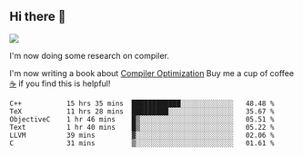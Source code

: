 


<!--
**liusy58/liusy58** is a ✨ _special_ ✨ repository because its `README.md` (this file) appears on your GitHub profile.

Here are some ideas to get you started:

- 🔭 I’m currently working on ...
- 🌱 I’m currently learning ...
- 👯 I’m looking to collaborate on ...
- 🤔 I’m looking for help with ...
- 💬 Ask me about ...
- 📫 How to reach me: ...
- 😄 Pronouns: ...
- ⚡ Fun fact: ...
-->
<!--
![](https://komarev.com/ghpvc/?username=liusy58&color=brightgreen&label=PROFILE+VIEWS)




- 🔭 I’m currently working on my .
- 📫 How to reach me:plz contact me by [email](liusy58@,ail2.sysu.edu.cn) or WeChat(LIUSIYU_58)
- 🏫 I'm an undergraduate in Sun-Yat-sen University majoring in the computer science. Expected to graduate in Spring 2021.
- 👯 I'm now interested in System such as OS, Compiler and Database. 
- 🤔 I’m looking for help with Database System.
-->

## Hi there 👋
![](https://komarev.com/ghpvc/?username=liusy58&color=brightgreen&label=PROFILE+VIEWS)



I'm now doing some research on compiler.

I'm now writing a book about [Compiler Optimization](https://github.com/liusy58/CompilerNotes) Buy me a cup of coffee [☕️](https://user-images.githubusercontent.com/45984215/202376581-4837a283-4812-4063-82bc-cc9c3101d3a5.jpg) if you find this is helpful!


 <!--START_SECTION:waka-->

```text
C++           15 hrs 35 mins  ████████████░░░░░░░░░░░░░   48.48 %
TeX           11 hrs 28 mins  █████████░░░░░░░░░░░░░░░░   35.67 %
ObjectiveC    1 hr 46 mins    █▒░░░░░░░░░░░░░░░░░░░░░░░   05.51 %
Text          1 hr 40 mins    █▒░░░░░░░░░░░░░░░░░░░░░░░   05.22 %
LLVM          39 mins         ▓░░░░░░░░░░░░░░░░░░░░░░░░   02.06 %
C             31 mins         ▒░░░░░░░░░░░░░░░░░░░░░░░░   01.61 %
```

<!--END_SECTION:waka-->
